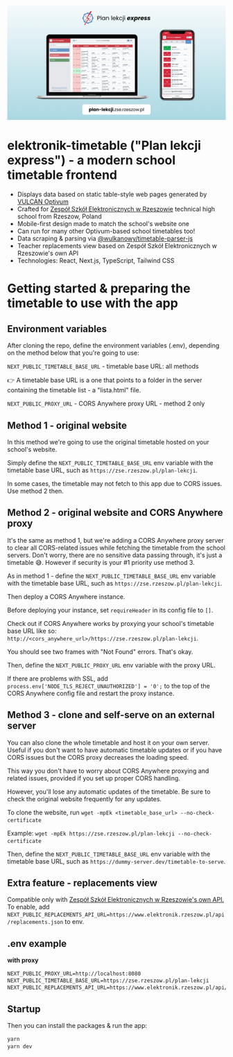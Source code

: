 ![App screenshot](/public/og-image.png)

# elektronik-timetable ("Plan lekcji express") - a modern school timetable frontend

- Displays data based on static table-style web pages generated by [VULCAN Optivum](https://www.vulcan.edu.pl/programy/plan-lekcji-optivum-23)
- Crafted for [Zespół Szkół Elektronicznych w Rzeszowie](https://www.elektronik.rzeszow.pl/) technical high school from Rzeszow, Poland
- Mobile-first design made to match the school's website one
- Can run for many other Optivum-based school timetables too!
- Data scraping & parsing via [@wulkanowy/timetable-parser-js](https://github.com/wulkanowy/timetable-parser-js)
- Teacher replacements view based on Zespół Szkół Elektronicznych w Rzeszowie's own API
- Technologies: React, Next.js, TypeScript, Tailwind CSS

# Getting started & preparing the timetable to use with the app

## Environment variables

After cloning the repo, define the environment variables (.env), depending on the method below that you're going to use:

`NEXT_PUBLIC_TIMETABLE_BASE_URL` - timetable base URL: all methods

👉 A timetable base URL is a one that points to a folder in the server containing the timetable list - a "lista.html" file.

`NEXT_PUBLIC_PROXY_URL` - CORS Anywhere proxy URL - method 2 only

## Method 1 - original website

In this method we're going to use the original timetable hosted on your school's website.

Simply define the `NEXT_PUBLIC_TIMETABLE_BASE_URL` env variable with the timetable base URL, such as `https://zse.rzeszow.pl/plan-lekcji`.

In some cases, the timetable may not fetch to this app due to CORS issues. Use method 2 then.

## Method 2 - original website and CORS Anywhere proxy

It's the same as method 1, but we're adding a CORS Anywhere proxy server to clear all CORS-related issues while fetching the timetable from the school servers. Don't worry, there are no sensitive data passing through, it's just a timetable 😅. However if security is your #1 priority use method 3.

As in method 1 - define the `NEXT_PUBLIC_TIMETABLE_BASE_URL` env variable with the timetable base URL, such as `https://zse.rzeszow.pl/plan-lekcji`.

Then deploy a CORS Anywhere instance.

Before deploying your instance, set `requireHeader` in its config file to `[]`.

Check out if CORS Anywhere works by proxying your school's timetable base URL like so: `http://<cors_anywhere_url>/https://zse.rzeszow.pl/plan-lekcji`.

You should see two frames with "Not Found" errors. That's okay.

Then, define the `NEXT_PUBLIC_PROXY_URL` env variable with the proxy URL.

If there are problems with SSL, add `process.env['NODE_TLS_REJECT_UNAUTHORIZED'] = '0';` to the top of the CORS Anywhere config file and restart the proxy instance.

## Method 3 - clone and self-serve on an external server

You can also clone the whole timetable and host it on your own server. Useful if you don't want to have automatic timetable updates or if you have CORS issues but the CORS proxy decreases the loading speed.

This way you don't have to worry about CORS Anywhere proxying and related issues, provided if you set up proper CORS handling.

However, you'll lose any automatic updates of the timetable. Be sure to check the original website frequently for any updates.

To clone the website, run `wget -mpEk <timetable_base_url> --no-check-certificate`

Example: `wget -mpEk https://zse.rzeszow.pl/plan-lekcji --no-check-certificate`

Then, define the `NEXT_PUBLIC_TIMETABLE_BASE_URL` env variable with the timetable base URL, such as `https://dummy-server.dev/timetable-to-serve`.

## Extra feature - replacements view

Compatible only with [Zespół Szkół Elektronicznych w Rzeszowie's own API.](https://www.elektronik.rzeszow.pl/api/replacements.json)
To enable, add `NEXT_PUBLIC_REPLACEMENTS_API_URL=https://www.elektronik.rzeszow.pl/api/replacements.json` to env.

## .env example
**with proxy**
```
NEXT_PUBLIC_PROXY_URL=http://localhost:8080
NEXT_PUBLIC_TIMETABLE_BASE_URL=https://zse.rzeszow.pl/plan-lekcji
NEXT_PUBLIC_REPLACEMENTS_API_URL=https://www.elektronik.rzeszow.pl/api/replacements.json
```
## Startup

Then you can install the packages & run the app:

```bash
yarn
yarn dev
```
